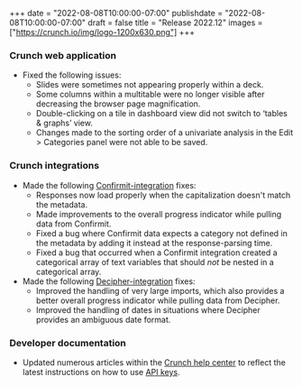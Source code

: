 +++
date = "2022-08-08T10:00:00-07:00"
publishdate = "2022-08-08T10:00:00-07:00"
draft = false
title = "Release 2022.12"
images = ["https://crunch.io/img/logo-1200x630.png"]
+++

### Crunch web application

- Fixed the following issues:
    - Slides were sometimes not appearing properly within a deck.
    - Some columns within a multitable were no longer visible after decreasing the browser page magnification.
    - Double-clicking on a tile in dashboard view did not switch to ‘tables & graphs’ view.
    - Changes made to the sorting order of a univariate analysis in the Edit > Categories panel were not able to be saved.

### Crunch integrations

- Made the following [Confirmit-integration](https://help.crunch.io/hc/en-us/articles/360060784772-How-to-import-from-Confirmit-into-Crunch) fixes:
    - Responses now load properly when the capitalization doesn't match the metadata.
    - Made improvements to the overall progress indicator while pulling data from Confirmit.
    - Fixed a bug where Confirmit data expects a category not defined in the metadata by adding it instead at the response-parsing time.
    - Fixed a bug that occurred when a Confirmit integration created a categorical array of text variables that should *not* be nested in a categorical array.
- Made the following [Decipher-integration](https://help.crunch.io/hc/en-us/articles/360040119051-How-to-import-from-Decipher-into-Crunch) fixes:
    - Improved the handling of very large imports, which also provides a better overall progress indicator while pulling data from Decipher.
    - Improved the handling of dates in situations where Decipher provides an ambiguous date format.

### Developer documentation

- Updated numerous articles within the [Crunch help center](https://help.crunch.io/hc/en-us/sections/360008315951-Start-Here) to reflect the latest instructions on how to use [API keys](https://help.crunch.io/hc/en-us/articles/4415963337869-API-Keys).
